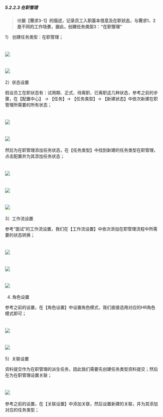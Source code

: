 ##### 5.2.2.3 在职管理

> 根**据【需求3-1】的描述，记录员工入职基本信息及在职状态，与需求1、2是不同的工作场景，据此，创建任务类型3：“在职管理”**

1） 创建任务类型：在职管理；

# ![](/assets/5.2.2.3在职管理-创建任务类型.png)

# ![](/assets/5.2.2.3在职管理-创建任务类型2.png)

2）状态设置

假设员工在职状态有：试用期、正式、待离职、已离职这几种状态，参考之前的步骤，在【配置中心】 → 【任务】→ 【任务类型】→ 【新建状态】中依次新建在职管理所需要的所有状态；

# ![](/assets/5.2.2.3在职管理-新建全局状态试用期.png)

# ![](/assets/5.2.2.3在职管理-新建全局状态.png)

然后为在职管理添加任务状态，在【任务类型】中找到新建的任务类型在职管理，点击配置并为其添加任务状态；

# ![](/assets/5.2.2.3在职管理-添加任务状态0.png)

# ![](/assets/5.2.2.3在职管理-添加任务状态.png)

# ![](/assets/5.2.2.3在职管理-添加任务状态2.png)

3）工作流设置

参考“面试”的工作流设置，我们在【工作流设置】中依次添加在职管理流程中所需要的状态转换；

# ![](/assets/5.2.2.3在职管理-状态流添加状态转换.png)

# ![](/assets/5.2.2.3在职管理-状态流添加状态转换2.png)

# ![](/assets/5.2.2.3在职管理-状态流添加状态转换3.png)

4) 角色设置

参考之前的设置，在【角色设置】中设置角色模式，我们直接选用对应的HR角色模式即可；

# ![](/assets/5.2.2角色模式-设置角色模式.png)

# ![](/assets/5.2.2角色模式-设置角色模式2.png)

5）关联设置

资料提交作为在职管理的派生任务，因此我们需要先创建任务类型资料提交；然后在为在职管理设置关联；

# ![](/assets/5.2.2.3在职管理-关联设置1.png)

参考之前的设置，在【关联设置】中添加关联，然后设置新建的关联，并为其添加对应的任务类型；





